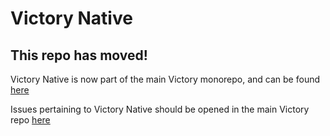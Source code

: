 # Victory Native

## This repo has moved! 

Victory Native is now part of the main Victory monorepo, and can be found [here](https://github.com/FormidableLabs/victory/tree/main/packages/victory-native)

Issues pertaining to Victory Native should be opened in the main Victory repo [here](https://github.com/FormidableLabs/victory/issues)
